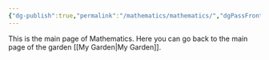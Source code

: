 ```yaml
---
{"dg-publish":true,"permalink":"/mathematics/mathematics/","dgPassFrontmatter":true}
---
```


This is the main page of Mathematics.
Here you can go back to the main page of the garden [[My Garden\|My Garden]].